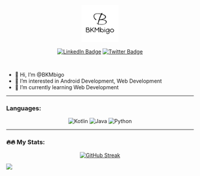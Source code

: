 <div id="header" align="center"> 
  <img src="https://github.com/BKMbigo/BKMbigo/blob/main/Circular%20Logo%20(2000px).png" width="100"/>
</div>

<div id="badges" align="center">
  <p>
    <a href="https://linkedin.com/in/bkmbigo"><img src="https://img.shields.io/badge/LinkedIn-blue?style=for-the-badge&logo=linkedin&logoColor=white" alt="LinkedIn Badge"/></a> 
    <a href="https://twitter.com/bkmbigo"><img src="https://img.shields.io/badge/Twitter-blue?style=for-the-badge&logo=twitter&logoColor=white" alt="Twitter Badge"/></a> 
  </p>

  <p><img src="https://komarev.com/ghpvc/?username=BKMbigo&style=plastic&color=blue" alt=""/></p>
</div>


- 👋 Hi, I’m @BKMbigo
- 👀 I’m interested in Android Development, Web Development
- 🌱 I’m currently learning Web Development

---

### Languages:

<div id='languages' align='center'>
  <img src="https://img.shields.io/badge/Kotlin-0095D5?&style=for-the-badge&logo=kotlin&logoColor=white" alt="Kotlin">
  <img src="https://img.shields.io/badge/Java-ED8B00?style=for-the-badge&logo=java&logoColor=white" alt="Java">
  <img src="https://img.shields.io/badge/Python-14354C?style=for-the-badge&logo=python&logoColor=white" alt="Python">
</div>

---

### 🔥🔥 My Stats:

<div id='stats' align='center'>
  
  [![GitHub Streak](https://github-readme-streak-stats.herokuapp.com?user=BKMbigo&theme=tokyonight&hide_border=true&date_format=j%20M%5B%20Y%5D)](https://git.io/streak-stats)
  
  <!---[![Top Langs](https://github-readme-stats.vercel.app/api/top-langs/?username=anuraghazra&layout=compact)](https://github.com/anuraghazra/github-readme-stats)--->
  
  
  
<!--   <p>
    <a href="https://wakatime.com/@bkmbigo"><img src="https://wakatime.com/share/@bkmbigo/ade24ceb-278a-4012-b752-57befe9892b1.png" width="35%"/></a>
    <a href="https://wakatime.com/@bkmbigo"><img src="https://wakatime.com/share/@bkmbigo/197f8f9c-9c1f-4143-9db8-de49e490b3f5.png" width="35%"/></a>
  </p>


  <a href="https://wakatime.com/@bkmbigo"><img src="https://wakatime.com/share/@bkmbigo/ca9e7297-c4f9-4bab-85e3-512f551e82f4.png" /></a> -->

</div>
  
<!---
BKMbigo/BKMbigo is a ✨ special ✨ repository because its `README.md` (this file) appears on your GitHub profile.
You can click the Preview link to take a look at your changes.
--->

![](https://hit.yhype.me/github/profile?user_id=102836149)

